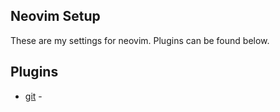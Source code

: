## Neovim Setup
These are my settings for neovim. Plugins can be found below.

## Plugins
- [git](http://github.com/git) - 
